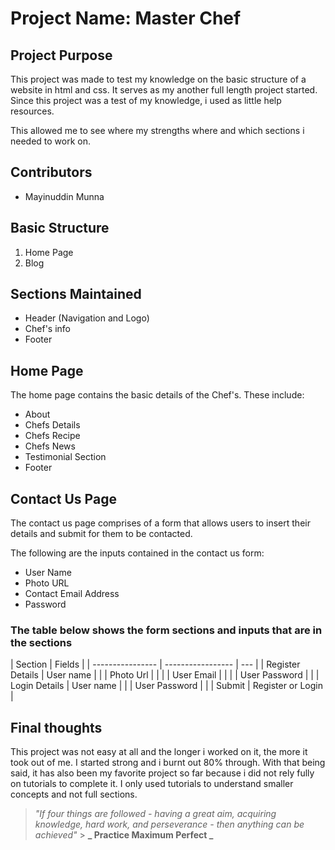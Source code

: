 # Project Name: Master Chef

## Project Purpose

This project was made to test my knowledge on the basic structure of a website in html and css. It serves as my another full length project started. Since this project was a test of my knowledge, i used as little help resources.

This allowed me to see where my strengths where and which sections i needed to work on.

## Contributors

- Mayinuddin Munna

## Basic Structure

1. Home Page
2. Blog

## Sections Maintained

- Header (Navigation and Logo)
- Chef's info
- Footer

## Home Page

The home page contains the basic details of the Chef's. These include:

- About
- Chefs Details
- Chefs Recipe
- Chefs News
- Testimonial Section
- Footer

## Contact Us Page

The contact us page comprises of a form that allows users to insert their details and submit for them to be contacted.

The following are the inputs contained in the contact us form:

- User Name
- Photo URL
- Contact Email Address
- Password

### The table below shows the form sections and inputs that are in the sections

| Section          | Fields            |
| ---------------- | ----------------- | --- |
| Register Details | User name         |
|                  | Photo Url         |     |
|                  | User Email        |     |
|                  | User Password     |     |
| Login Details    | User name         |
|                  | User Password     |     |
| Submit           | Register or Login |

## Final thoughts

This project was not easy at all and the longer i worked on it, the more it took out of me. I started strong and i burnt out 80% through. With that being said, it has also been my favorite project so far because i did not rely fully on tutorials to complete it. I only used tutorials to understand smaller concepts and not full sections.

> _"If four things are followed - having a great aim, acquiring knowledge, hard work, and perseverance - then anything can be achieved"_ > **_ Practice Maximum Perfect _**
